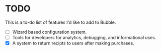 # TODO

This is a to-do list of features I'd like to add to Bubble.

- [ ] Wizard based configuration system.
- [ ] Tools for developers for analytics, debugging, and informational uses.
- [X] A system to return recipts to users after making purchases.

